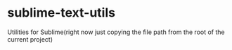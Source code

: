 sublime-text-utils
==================

Utilities for Sublime(right now just copying the file path from the root of the current project)
